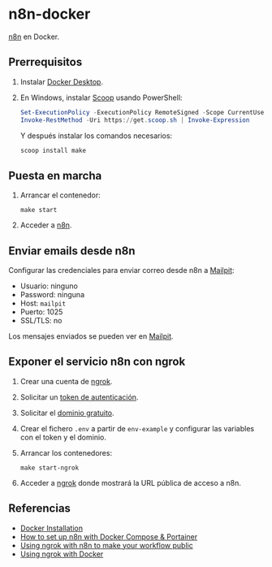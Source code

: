 # n8n-docker

[n8n](https://n8n.io) en Docker.

## Prerrequisitos

1. Instalar [Docker Desktop](https://www.docker.com/products/docker-desktop/).
2. En Windows, instalar [Scoop](https://scoop.sh) usando PowerShell:

    ```powershell
    Set-ExecutionPolicy -ExecutionPolicy RemoteSigned -Scope CurrentUser
    Invoke-RestMethod -Uri https://get.scoop.sh | Invoke-Expression
    ```

   Y después instalar los comandos necesarios:

    ```powershell
    scoop install make
    ```

## Puesta en marcha

1. Arrancar el contenedor:

    ```shell
    make start
    ```

2. Acceder a [n8n](http://localhost:5678).

## Enviar emails desde n8n

Configurar las credenciales para enviar correo desde n8n a [Mailpit](https://mailpit.axllent.org):

- Usuario: ninguno
- Password: ninguna
- Host: `mailpit`
- Puerto: 1025
- SSL/TLS: no

Los mensajes enviados se pueden ver en [Mailpit](http://localhost:8025).

## Exponer el servicio n8n con ngrok

1. Crear una cuenta de [ngrok](https://ngrok.com/).
2. Solicitar un [token de autenticación](https://dashboard.ngrok.com/get-started/your-authtoken).
3. Solicitar el [dominio gratuito](https://dashboard.ngrok.com/domains).
4. Crear el fichero `.env` a partir de `env-example` y configurar las variables con el token y el dominio.
5. Arrancar los contenedores:

    ```shell
    make start-ngrok
    ```

6. Acceder a [ngrok](http://localhost:4040) donde mostrará la URL pública de acceso a n8n.

## Referencias

- [Docker Installation](https://docs.n8n.io/hosting/installation/docker/)
- [How to set up n8n with Docker Compose & Portainer](https://jannicknijholt.nl/n8n-with-docker-compose/)
- [Using ngrok with n8n to make your workflow public](https://ngrok.com/docs/guides/other-guides/n8n/)
- [Using ngrok with Docker](https://ngrok.com/docs/using-ngrok-with/docker/)
